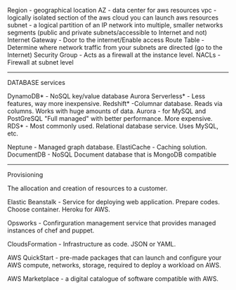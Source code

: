 Region - geographical location
AZ - data center for aws resources
vpc - logically isolated section of the aws cloud you can launch aws resources
subnet - a logical partition of an IP network into multiple, smaller networks segments (public and private subnets/accessible to Internet and not)
Internet Gateway - Door to the internet/Enable access 
Route Table - Determine where network traffic from your subnets are directed (go to the Internet)
Security Group - Acts as a firewall at the instance level. 
NACLs - Firewall at subnet level 


______________________________

DATABASE services

DynamoDB* - NoSQL key/value database
Aurora Serverless* - Less features, way more inexpensive. 
Redshift* -Columnar database. Reads via columns. Works with huge amounts of data. 
Aurora - for MySQL and PostGreSQL "Full managed" with better performance. More expensive. 
RDS* - Most commonly used. Relational database service. Uses MySQL, etc.

Neptune - Managed graph database. 
ElastiCache - Caching solution. 
DocumentDB - NoSQL Document database that is MongoDB compatible

_________________________________

Provisioning 

The allocation and creation of resources to a customer. 

Elastic Beanstalk - Service for deploying web application. Prepare codes. Choose container. Heroku for AWS. 

Opsworks - Confirguration management service that provides managed instances of chef and puppet. 

CloudsFormation - Infrastructure as code. JSON or YAML.

AWS QuickStart - pre-made packages that can launch and configure your AWS compute, networks, storage, required to deploy a workload on AWS. 

AWS Marketplace - a digital catalogue of software compatible with AWS. 